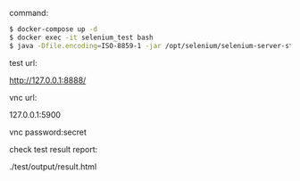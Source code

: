 command:
```bash
$ docker-compose up -d
$ docker exec -it selenium_test bash
$ java -Dfile.encoding=ISO-8859-1 -jar /opt/selenium/selenium-server-standalone.jar -port 4447 -htmlSuite "*firefox" http://web:8080/ /opt/files/test_suite.html /opt/output/test_result.html
```

test url:

http://127.0.0.1:8888/

vnc url:

127.0.0.1:5900


vnc password:secret

check test result report:

./test/output/result.html
